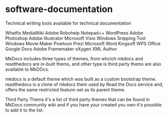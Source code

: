 # software-documentation

Technical writing  tools available for technical documentation

Whatfix
MediaWiki
Adobe Robohelp
Notepad++
WordPress
Adobe Photoshop
Adobe Illustrator
Microsoft Visio
Windows Snipping Tool
Windows Movie Maker
Powtoon
Prezi
Microsoft Word
Kingsoft WPS Office
Google Docs
Adobe Framemaker
oXygen XML Author

MkDocs includes three types of themes, from whcich mkdocs and readthedocs are in-built thems, and other type is  third party thems are also available to MkDOcs.

mkdocs is a default theme which was built as a custom bootstrap theme.
readthedocs is a clone of mkdocs them used by Read the Docs service and, offers the same restricted feature-set as its parent theme.

Third Party Thems it's a list of third party themes that can be found in MkDocs community wiki and if you have your created you own it's possible to add it to the list.



